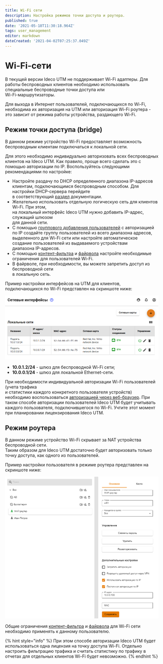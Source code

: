 ```yaml
---
title: Wi-Fi сети
description: Настройка режимов точки доступа и роутера.
published: true
date: '2021-05-18T11:30:18.964Z'
tags: user_management
editor: markdown
dateCreated: '2021-04-02T07:25:37.049Z'
---
```


# Wi-Fi-сети

В текущей версии Ideco UTM не поддерживает Wi-Fi адаптеры. Для работы беспроводных клиентов необходимо использовать специальные беспроводные точки доступа или\
Wi-Fi-маршрутизаторы.

Для выхода в Интернет пользователей, подключающихся по Wi-Fi, необходима их авторизация на UTM или авторизация Wi-Fi роутера - это зависит от режима работы устройства, раздающего Wi-Fi.

## Режим точки доступа \(bridge\)

В данном режиме устройство Wi-Fi предоставляет возможность беспроводным клиентам подключаться к локальной сети.

Для этого необходимо индивидуально авторизовать всех беспроводных клиентов на Ideco UTM. Как правило, проще всего сделать это с помощью авторизации по IP. Воспользуйтесь следующими рекомендациями по настройке:

* Настройте раздачу по DHCP определенного диапазона IP-адресов клиентам, подключающимся беспроводным способом. Для настройки DHCP-сервера перейдите\
в соответствующий [раздел](../services/dhcp.md) документации.
* Желательно использовать отдельную логическую сеть для клиентов Wi-Fi. При этом,\
на локальный интерфейс Ideco UTM нужно добавить IP-адрес, служащий шлюзом\
для данной сети.
* С помощью [группового добавления пользователей](user-management.md) с авторизацией по IP создайте группу пользователей из всего диапазона адресов, выделенного для Wi-Fi сети или настройте автоматическое создание пользователей из выдаваемого устройствам\
диапазона IP-адресов.
* С помощью [контент-фильтра](../access-rules/content-filter/) и [файрвола](../access-rules/firewall.md) настройте необходимые ограничения для пользователей Wi-Fi.
* В файрволе, при необходимости, вы можете запретить доступ из беспроводной сети\
в локальную сеть.

Пример настройки интерфейсов на UTM для клиентов, подключающихся по Wi-Fi представлен на скриншоте ниже:

![](../../.gitbook/assets/utm-interfaces-for-wifi.png)

* **10.0.1.2/24** - шлюз для беспроводной Wi-Fi сети;
* **10.0.0.1/24** - шлюз для локальной Ethernet-сети.

При необходимости индивидуальной авторизации Wi-Fi пользователей (учета трафика\
и статистики каждого конкретного пользователя устройств) необходимо воспользоваться [авторизацией через веб-браузер](authorization/web-authorization.md). При таком способе авторизации пользователей Ideco UTM будет учитывать каждого пользователя, подключившегося по Wi-Fi. Учтите этот момент\
при планировании лицензирования Ideco UTM.

## Режим роутера

В данном режиме устройство Wi-Fi скрывает за NAT устройства беспроводной сети.\
Таким образом для Ideco UTM достаточно будет авторизовать только точку доступа, как одного из пользователей.

Пример настройки пользователя в режиме роутера представлен на скриншоте ниже:

![](../../.gitbook/assets/router.png)

Общие ограничения [контент-фильтра](../access-rules/content-filter/) и [файрвола](../access-rules/firewall.md) для Wi-Fi сети необходимо применять к данному пользователю.

{% hint style="info" %}
При этом способе авторизации Ideco UTM будет использоваться одна лицензия на точку доступа Wi-Fi. Отдельно настроить фильтрацию трафика и считать статистику по трафику в отчетах для отдельных клиентов Wi-Fi будет невозможно.
{% endhint %}
